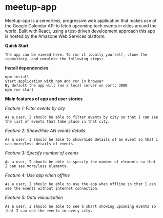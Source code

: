 # meetup-app

Meetup-app is a serverless, progressive web application that makes use of the Google Calendar API to fetch upcoming tech events in cities around the world. Built with React, using a test-driven development approach this app is hosted by the Amazone Web Services platform.



**Quick Start**
```
The app can be viewed here. To run it locally yourself, clone the repository, and complete the following steps:
```

**Install dependencies**
```
npm install
Start application with npm and run in browser
By default the app will run a local server on port: 3000
npm run start
```

**Main features of app and user stories**

*Feature 1: Filter events by city*
```
As a user, I should be able to filter events by city so that I can see the list of events that take place in that city.
```
*Feature 2: Show/Hide AN events details*
```
As a user, I should be able to show/hide details of an event so that I can more/less details of events.
```

*Feature 3: Specify number of events*
```
As a user, I should be able to specify the number of elements so that I can see more/less elements.
```

*Feature 4: Use app when offline*
```
As a user, I should be able to use the app when offline so that I can see the events without internet connection.
```

*Feature 5: Data visualization*
```
As a user, I should be able to see a chart showing upcoming events so that I can see the events in every city.
```
